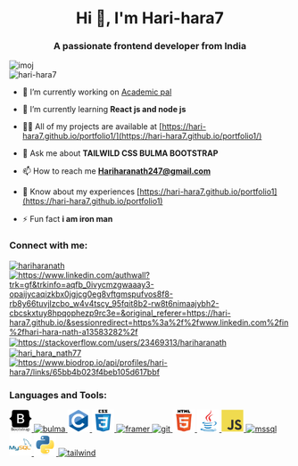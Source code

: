 <h1 align="center">Hi 👋, I'm Hari-hara7</h1>
<h3 align="center">A passionate frontend developer from India</h3>
<img  align="right" alt="imoj" width="650" src="https://media.licdn.com/dms/image/D5612AQGOmwfIE5mlWA/article-cover_image-shrink_720_1280/0/1674617947228?e=2147483647&v=beta&t=FTU_isQ6VYfV5D_ueFHPWvT8ZqgDeJG3yr8Mi8lpfk0">
<p align="left"> <img src="https://komarev.com/ghpvc/?username=hari-hara7&label=Profile%20views&color=0e75b6&style=flat" alt="hari-hara7" /> </p>

- 🔭 I’m currently working on [Academic pal](https://academicpal.vercel.app/)

- 🌱 I’m currently learning **React js and node js**

- 👨‍💻 All of my projects are available at [https://hari-hara7.github.io/portfolio1/](https://hari-hara7.github.io/portfolio1/)

- 💬 Ask me about **TAILWILD CSS BULMA BOOTSTRAP**

- 📫 How to reach me **Hariharanath247@gmail.com**

- 📄 Know about my experiences [https://hari-hara7.github.io/portfolio1](https://hari-hara7.github.io/portfolio1)

- ⚡ Fun fact **i am iron man**

<h3 align="left">Connect with me:</h3>
<p align="left">
<a href="https://twitter.com/hariharanath" target="blank"><img align="center" src="https://raw.githubusercontent.com/rahuldkjain/github-profile-readme-generator/master/src/images/icons/Social/twitter.svg" alt="hariharanath" height="30" width="40" /></a>
<a href="https://linkedin.com/in/https://www.linkedin.com/authwall?trk=gf&trkinfo=aqfb_0ivycmzgwaaay3-opaijycaqizkbx0jgjcg0eg8vftgmspufvos8f8-rb8y66tuvjlzcbo_w4v4tscy_95fqit8b2-rw8t6nimaajybh2-cbcskxtuy8hpqophezp9rc3e=&original_referer=https://hari-hara7.github.io/&sessionredirect=https%3a%2f%2fwww.linkedin.com%2fin%2fhari-hara-nath-a13583282%2f" target="blank"><img align="center" src="https://raw.githubusercontent.com/rahuldkjain/github-profile-readme-generator/master/src/images/icons/Social/linked-in-alt.svg" alt="https://www.linkedin.com/authwall?trk=gf&trkinfo=aqfb_0ivycmzgwaaay3-opaijycaqizkbx0jgjcg0eg8vftgmspufvos8f8-rb8y66tuvjlzcbo_w4v4tscy_95fqit8b2-rw8t6nimaajybh2-cbcskxtuy8hpqophezp9rc3e=&original_referer=https://hari-hara7.github.io/&sessionredirect=https%3a%2f%2fwww.linkedin.com%2fin%2fhari-hara-nath-a13583282%2f" height="30" width="40" /></a>
<a href="https://stackoverflow.com/users/https://stackoverflow.com/users/23469313/hariharanath" target="blank"><img align="center" src="https://raw.githubusercontent.com/rahuldkjain/github-profile-readme-generator/master/src/images/icons/Social/stack-overflow.svg" alt="https://stackoverflow.com/users/23469313/hariharanath" height="30" width="40" /></a>
<a href="https://instagram.com/hari_hara_nath77" target="blank"><img align="center" src="https://raw.githubusercontent.com/rahuldkjain/github-profile-readme-generator/master/src/images/icons/Social/instagram.svg" alt="hari_hara_nath77" height="30" width="40" /></a>
<a href="https://www.leetcode.com/https://www.biodrop.io/api/profiles/hari-hara7/links/65bb4b023f4beb105d617bbf" target="blank"><img align="center" src="https://raw.githubusercontent.com/rahuldkjain/github-profile-readme-generator/master/src/images/icons/Social/leet-code.svg" alt="https://www.biodrop.io/api/profiles/hari-hara7/links/65bb4b023f4beb105d617bbf" height="30" width="40" /></a>
</p>

<h3 align="left">Languages and Tools:</h3>
<p align="left"> <a href="https://getbootstrap.com" target="_blank" rel="noreferrer"> <img src="https://raw.githubusercontent.com/devicons/devicon/master/icons/bootstrap/bootstrap-plain-wordmark.svg" alt="bootstrap" width="40" height="40"/> </a> <a href="https://bulma.io/" target="_blank" rel="noreferrer"> <img src="https://raw.githubusercontent.com/gilbarbara/logos/804dc257b59e144eaca5bc6ffd16949752c6f789/logos/bulma.svg" alt="bulma" width="40" height="40"/> </a> <a href="https://www.cprogramming.com/" target="_blank" rel="noreferrer"> <img src="https://raw.githubusercontent.com/devicons/devicon/master/icons/c/c-original.svg" alt="c" width="40" height="40"/> </a> <a href="https://www.w3schools.com/css/" target="_blank" rel="noreferrer"> <img src="https://raw.githubusercontent.com/devicons/devicon/master/icons/css3/css3-original-wordmark.svg" alt="css3" width="40" height="40"/> </a> <a href="https://www.framer.com/" target="_blank" rel="noreferrer"> <img src="https://www.vectorlogo.zone/logos/framer/framer-icon.svg" alt="framer" width="40" height="40"/> </a> <a href="https://git-scm.com/" target="_blank" rel="noreferrer"> <img src="https://www.vectorlogo.zone/logos/git-scm/git-scm-icon.svg" alt="git" width="40" height="40"/> </a> <a href="https://www.w3.org/html/" target="_blank" rel="noreferrer"> <img src="https://raw.githubusercontent.com/devicons/devicon/master/icons/html5/html5-original-wordmark.svg" alt="html5" width="40" height="40"/> </a> <a href="https://www.java.com" target="_blank" rel="noreferrer"> <img src="https://raw.githubusercontent.com/devicons/devicon/master/icons/java/java-original.svg" alt="java" width="40" height="40"/> </a> <a href="https://developer.mozilla.org/en-US/docs/Web/JavaScript" target="_blank" rel="noreferrer"> <img src="https://raw.githubusercontent.com/devicons/devicon/master/icons/javascript/javascript-original.svg" alt="javascript" width="40" height="40"/> </a> <a href="https://www.microsoft.com/en-us/sql-server" target="_blank" rel="noreferrer"> <img src="https://www.svgrepo.com/show/303229/microsoft-sql-server-logo.svg" alt="mssql" width="40" height="40"/> </a> <a href="https://www.mysql.com/" target="_blank" rel="noreferrer"> <img src="https://raw.githubusercontent.com/devicons/devicon/master/icons/mysql/mysql-original-wordmark.svg" alt="mysql" width="40" height="40"/> </a> <a href="https://www.python.org" target="_blank" rel="noreferrer"> <img src="https://raw.githubusercontent.com/devicons/devicon/master/icons/python/python-original.svg" alt="python" width="40" height="40"/> </a> <a href="https://tailwindcss.com/" target="_blank" rel="noreferrer"> <img src="https://www.vectorlogo.zone/logos/tailwindcss/tailwindcss-icon.svg" alt="tailwind" width="40" height="40"/> </a> </p>
